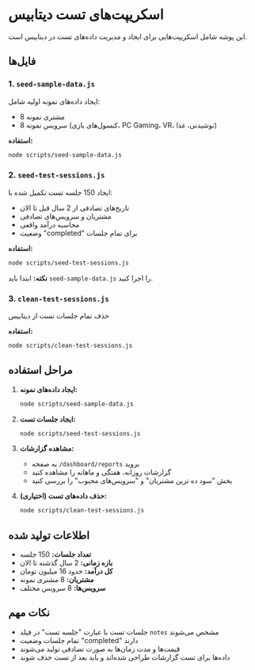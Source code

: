 # اسکریپت‌های تست دیتابیس

این پوشه شامل اسکریپت‌هایی برای ایجاد و مدیریت داده‌های تست در دیتابیس است.

## فایل‌ها

### 1. `seed-sample-data.js`
ایجاد داده‌های نمونه اولیه شامل:
- 8 مشتری نمونه
- 8 سرویس نمونه (کنسول‌های بازی، PC Gaming، VR، نوشیدنی، غذا)

**استفاده:**
```bash
node scripts/seed-sample-data.js
```

### 2. `seed-test-sessions.js`
ایجاد 150 جلسه تست تکمیل شده با:
- تاریخ‌های تصادفی از 2 سال قبل تا الان
- مشتریان و سرویس‌های تصادفی
- محاسبه درآمد واقعی
- وضعیت "completed" برای تمام جلسات

**استفاده:**
```bash
node scripts/seed-test-sessions.js
```

**نکته:** ابتدا باید `seed-sample-data.js` را اجرا کنید.

### 3. `clean-test-sessions.js`
حذف تمام جلسات تست از دیتابیس

**استفاده:**
```bash
node scripts/clean-test-sessions.js
```

## مراحل استفاده

1. **ایجاد داده‌های نمونه:**
   ```bash
   node scripts/seed-sample-data.js
   ```

2. **ایجاد جلسات تست:**
   ```bash
   node scripts/seed-test-sessions.js
   ```

3. **مشاهده گزارشات:**
   - به صفحه `/dashboard/reports` بروید
   - گزارشات روزانه، هفتگی و ماهانه را مشاهده کنید
   - بخش "سود ده ترین مشتریان" و "سرویس‌های محبوب" را بررسی کنید

4. **حذف داده‌های تست (اختیاری):**
   ```bash
   node scripts/clean-test-sessions.js
   ```

## اطلاعات تولید شده

- **تعداد جلسات:** 150 جلسه
- **بازه زمانی:** 2 سال گذشته تا الان
- **کل درآمد:** حدود 16 میلیون تومان
- **مشتریان:** 8 مشتری نمونه
- **سرویس‌ها:** 8 سرویس مختلف

## نکات مهم

- جلسات تست با عبارت "جلسه تست" در فیلد `notes` مشخص می‌شوند
- تمام جلسات وضعیت "completed" دارند
- قیمت‌ها و مدت زمان‌ها به صورت تصادفی تولید می‌شوند
- داده‌ها برای تست گزارشات طراحی شده‌اند و باید بعد از تست حذف شوند